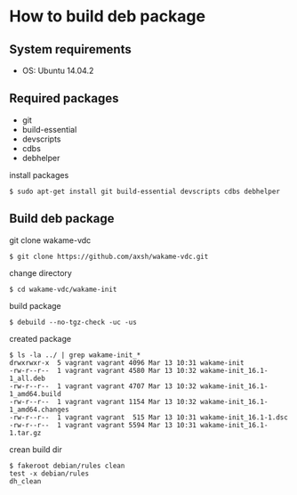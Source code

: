 How to build deb package
===


System requirements
---
* OS: Ubuntu 14.04.2


Required packages
---
* git
* build-essential
* devscripts
* cdbs
* debhelper

install packages
```
$ sudo apt-get install git build-essential devscripts cdbs debhelper
```

Build deb package
---

git clone wakame-vdc 
```
$ git clone https://github.com/axsh/wakame-vdc.git
```

change directory
```
$ cd wakame-vdc/wakame-init
```

build package
```
$ debuild --no-tgz-check -uc -us
```

created package
```
$ ls -la ../ | grep wakame-init_*
drwxrwxr-x  5 vagrant vagrant 4096 Mar 13 10:31 wakame-init
-rw-r--r--  1 vagrant vagrant 4580 Mar 13 10:32 wakame-init_16.1-1_all.deb
-rw-r--r--  1 vagrant vagrant 4707 Mar 13 10:32 wakame-init_16.1-1_amd64.build
-rw-r--r--  1 vagrant vagrant 1154 Mar 13 10:32 wakame-init_16.1-1_amd64.changes
-rw-r--r--  1 vagrant vagrant  515 Mar 13 10:31 wakame-init_16.1-1.dsc
-rw-r--r--  1 vagrant vagrant 5594 Mar 13 10:31 wakame-init_16.1-1.tar.gz

```

crean build dir
```
$ fakeroot debian/rules clean
test -x debian/rules
dh_clean
```
